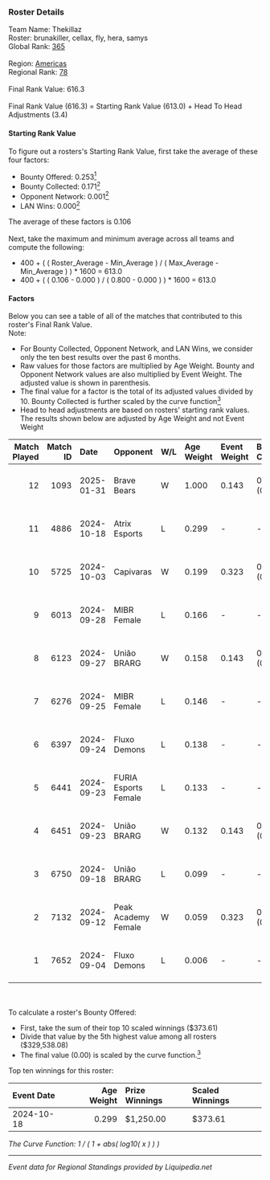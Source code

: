 ### Roster Details<br />
Team Name: Thekillaz<br />
Roster: brunakiller, cellax, fly, hera, samys<br />
Global Rank: [365](../standings_global.md)<br />
<br />
Region: [Americas]( ../standings_americas.md)<br />
Regional Rank: [78]( ../standings_americas.md)<br />
<br />
Final Rank Value:  616.3<br />
<br />
Final Rank Value (616.3) = Starting Rank Value (613.0) + Head To Head Adjustments (3.4)<br />

#### Starting Rank Value<br />
To figure out a rosters's Starting Rank Value, first take the average of these four factors:<br />
- Bounty Offered: 0.253[<sup>1</sup>](#table2)
- Bounty Collected: 0.171[<sup>2</sup>](#table1)
- Opponent Network: 0.001[<sup>2</sup>](#table1)
- LAN Wins: 0.000[<sup>2</sup>](#table1)

The average of these factors is 0.106<br />
<br />
Next, take the maximum and minimum average across all teams and compute the following:<br />
- 400 + ( ( Roster_Average - Min_Average ) / ( Max_Average - Min_Average ) ) * 1600 = 613.0
- 400 + ( ( 0.106 - 0.000 ) / ( 0.800 - 0.000 ) ) * 1600 = 613.0


#### Factors<br />
Below you can see a table of all of the matches that contributed to this roster's Final Rank Value.<br />
Note:<br />

- For Bounty Collected, Opponent Network, and LAN Wins, we consider only the ten best results over the past 6 months.
- Raw values for those factors are multiplied by Age Weight. Bounty and Opponent Network values are also multiplied by Event Weight. The adjusted value is shown in parenthesis.
- The final value for a factor is the total of its adjusted values divided by 10. Bounty Collected is further scaled by the curve function[<sup>3</sup>](#curveFunction)
- Head to head adjustments are based on rosters' starting rank values. The results shown below are adjusted by Age Weight and not Event Weight
<span id="table1"></span><br />


| Match Played | Match ID | Date       | Opponent             | W/L | Age Weight | Event Weight | Bounty Collected | Opponent Network | LAN Wins  | H2H Adj. | Roster                                |
| -: | -: | :- | :- | :- | :- | :- | :- | :- | :- | -: | :- |
|           12 |     1093 | 2025-01-31 | Brave Bears          | W   | 1.000      | 0.143        | 0.000 (0.000)    | 0.047 (0.007)    | 0 (0.000) |     7.22 | brunakiller, cellax, fly, hera, samys |
|           11 |     4886 | 2024-10-18 | Atrix Esports        | L   | 0.299      | -            | -                | -                | -         |    -4.02 | cellax, fly, hera, samys, showliana   |
|           10 |     5725 | 2024-10-03 | Capivaras            | W   | 0.199      | 0.323        | 0.001 (0.000)    | 0.038 (0.002)    | 0 (0.000) |     2.36 | cellax, fly, hera, samys, showliana   |
|            9 |     6013 | 2024-09-28 | MIBR Female          | L   | 0.166      | -            | -                | -                | -         |    -2.42 | cellax, fly, hera, samys, showliana   |
|            8 |     6123 | 2024-09-27 | União BRARG          | W   | 0.158      | 0.143        | 0.001 (0.000)    | 0.059 (0.001)    | 0 (0.000) |     2.60 | cellax, fly, hera, samys, showliana   |
|            7 |     6276 | 2024-09-25 | MIBR Female          | L   | 0.146      | -            | -                | -                | -         |    -2.14 | cellax, fly, hera, samys, showliana   |
|            6 |     6397 | 2024-09-24 | Fluxo Demons         | L   | 0.138      | -            | -                | -                | -         |    -1.31 | cellax, fly, hera, samys, showliana   |
|            5 |     6441 | 2024-09-23 | FURIA Esports Female | L   | 0.133      | -            | -                | -                | -         |    -0.46 | cellax, fly, hera, samys, showliana   |
|            4 |     6451 | 2024-09-23 | União BRARG          | W   | 0.132      | 0.143        | 0.001 (0.000)    | 0.059 (0.001)    | 0 (0.000) |     2.17 | cellax, fly, hera, samys, showliana   |
|            3 |     6750 | 2024-09-18 | União BRARG          | L   | 0.099      | -            | -                | -                | -         |    -1.50 | cellax, fly, hera, samys, showliana   |
|            2 |     7132 | 2024-09-12 | Peak Academy Female  | W   | 0.059      | 0.323        | 0.001 (0.000)    | 0.115 (0.002)    | 0 (0.000) |     0.94 | cellax, fly, hera, samys, showliana   |
|            1 |     7652 | 2024-09-04 | Fluxo Demons         | L   | 0.006      | -            | -                | -                | -         |    -0.05 | cellax, fly, hera, samys, showliana   |

<br />
<span id="table2"></span><br />
To calculate a roster's Bounty Offered:<br />

- First, take the sum of their top 10 scaled winnings ($373.61)
- Divide that value by the 5th highest value among all rosters ($329,538.08)
- The final value (0.00) is scaled by the curve function.[<sup>3</sup>](#curveFunction)

Top ten winnings for this roster:<br />

| Event Date | Age Weight | Prize Winnings | Scaled Winnings |
| :- | -: | :- | :- |
| 2024-10-18 |      0.299 | $1,250.00      | $373.61         |


<span id="curveFunction"></span>_The Curve Function: 1 / ( 1 + abs( log10( x ) ) )_<br />

---
_Event data for Regional Standings provided by Liquipedia.net_<br />
